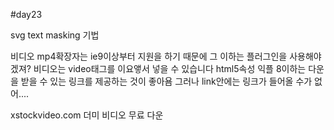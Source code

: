 #day23

svg text masking 기법



비디오 mp4확장자는 ie9이상부터 지원을 하기 때문에 그 이하는 플러그인을 사용해야겠져?
비디오는 video태그를 이요앻서 넣을 수 있습니다 html5속성
익플 8이하는 다운을 받을 수 있는 링크를 제공하는 것이 좋아욤 그러나 link안에는 링크가 들어올 수가 없어.... 


xstockvideo.com 더미 비디오 무료 다운